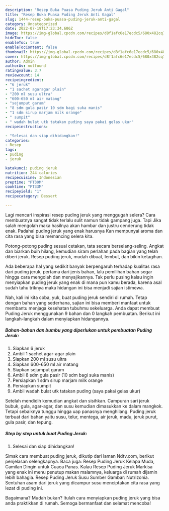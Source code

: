 ```yaml
---
description: "Resep Buka Puasa Puding Jeruk Anti Gagal"
title: "Resep Buka Puasa Puding Jeruk Anti Gagal"
slug: 1444-resep-buka-puasa-puding-jeruk-anti-gagal
category: Uncategorized
date: 2022-07-19T17:23:34.606Z
image: https://img-global.cpcdn.com/recipes/d8f1afc6e17ecdc5/680x482cq70/puding-jeruk-foto-resep-utama.jpg
hideToc: false
enableToc: true
enableTocContent: false
thumbnail: https://img-global.cpcdn.com/recipes/d8f1afc6e17ecdc5/680x482cq70/puding-jeruk-foto-resep-utama.jpg
cover: https://img-global.cpcdn.com/recipes/d8f1afc6e17ecdc5/680x482cq70/puding-jeruk-foto-resep-utama.jpg
author: Admin
authorAv: notfound
ratingvalue: 3.7
reviewcount: 14
recipeingredient:
- "6 jeruk"
- "1 sachet agaragar plain"
- "200 ml susu ultra"
- "600-650 ml air matang"
- "sejumput garam"
- "8 sdm gula pasir 10 sdm bagi suka manis"
- "1 sdm sirup marjam milk orange"
- " sumpit"
- " wadah bulat utk tatakan puding saya pakai gelas ukur"
recipeinstructions:

- "Selesai dan siap dihidangkan!"
categories:
- Resep
tags:
- puding
- jeruk

katakunci: puding jeruk 
nutrition: 244 calories
recipecuisine: Indonesian
preptime: "PT39M"
cooktime: "PT33M"
recipeyield: "1"
recipecategory: Dessert

---
```



Lagi mencari inspirasi resep puding jeruk yang menggugah selera? Cara membuatnya sangat tidak terlalu sulit namun tidak gampang juga. Tapi Jika salah mengolah maka hasilnya akan hambar dan justru cenderung tidak enak. Padahal puding jeruk yang enak harusnya Kan mempunyai aroma dan cita rasa yang bisa memancing selera kita.


Potong-potong puding sesuai cetakan, tata secara berselang-seling. Angkat dan biarkan buih hilang, kemudian siram perlahan pada bagian yang telah diberi jeruk. Resep puding jeruk, mudah dibuat, lembut, dan bikin ketagihan.

Ada beberapa hal yang sedikit banyak berpengaruh terhadap kualitas rasa dari puding jeruk, pertama dari jenis bahan, lalu pemilihan bahan segar hingga cara mengolah dan menyajikannya. Tak perlu pusing kalau ingin menyiapkan puding jeruk yang enak di mana pun kamu berada, karena asal sudah tahu triknya maka hidangan ini bisa menjadi sajian istimewa.


Nah, kali ini kita coba, yuk, buat puding jeruk sendiri di rumah. Tetap dengan bahan yang sederhana, sajian ini bisa memberi manfaat untuk membantu menjaga kesehatan tubuhmu sekeluarga. Anda dapat membuat Puding Jeruk menggunakan 9 bahan dan 0 langkah pembuatan. Berikut ini langkah-langkah dalam menyiapkan hidangannya.

<!--inarticleads1-->

##### Bahan-bahan dan bumbu yang diperlukan untuk pembuatan Puding Jeruk:

1. Siapkan 6 jeruk
1. Ambil 1 sachet agar-agar plain
1. Siapkan 200 ml susu ultra
1. Siapkan 600-650 ml air matang
1. Siapkan sejumput garam
1. Ambil 8 sdm gula pasir (10 sdm bagi suka manis)
1. Persiapkan 1 sdm sirup marjam milk orange
1. Persiapkan  sumpit
1. Ambil  wadah bulat utk tatakan puding (saya pakai gelas ukur)


Setelah mendidih kemudian angkat dan sisihkan. Campuran sari jeruk bubuk, gula, agar-agar, dan susu kemudian dimasukkan ke dalam mangkok. Tetapi sebaiknya tunggu hingga uap panasnya menghilang. Puding jeruk terbuat dari bahan yaitu susu, telur, mentega, air jeruk, madu, jeruk purut, gula pasir, dan tepung. 

<!--inarticleads2-->

##### Step by step untuk buat Puding Jeruk:


1. Selesai dan siap dihidangkan!

Simak cara membuat puding jeruk, dikutip dari laman Ndtv.com, berikut penjelasan selengkapnya. Baca juga: Resep Puding Jeruk Kelapa Muda, Camilan Dingin untuk Cuaca Panas. Kalau Resep Puding Jeruk Markisa yang enak ini menu penutup makan malamnya, keluarga di rumah dijamin lebih bahagia. Resep Puding Jeruk Susu Sumber Gambar: Nutrizonia. Sentuhan asam dari jeruk yang dicampur susu menciptakan cita rasa yang lezat di puding ini. 

Bagaimana? Mudah bukan? Itulah cara menyiapkan puding jeruk yang bisa anda praktikkan di rumah. Semoga bermanfaat dan selamat mencoba!
